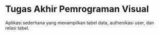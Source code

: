 # Tugas Akhir Pemrograman Visual
Aplikasi sederhana yang menampilkan tabel data, authenikasi user, dan relasi tabel.
